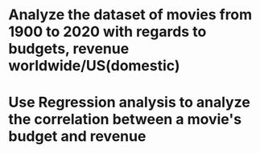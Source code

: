 # Analyze the dataset of movies from 1900 to 2020 with regards to budgets, revenue worldwide/US(domestic)
# Use Regression analysis to analyze the correlation between a movie's budget and revenue
